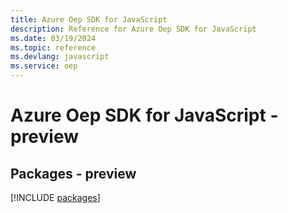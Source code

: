 ```yaml
---
title: Azure Oep SDK for JavaScript
description: Reference for Azure Oep SDK for JavaScript
ms.date: 03/19/2024
ms.topic: reference
ms.devlang: javascript
ms.service: oep
---
```

# Azure Oep SDK for JavaScript - preview
## Packages - preview
[!INCLUDE [packages](oep-index.md)]